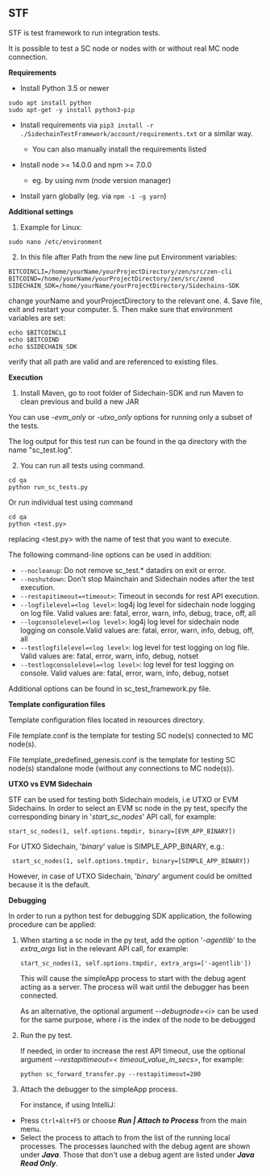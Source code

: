 **STF**
---------

STF is test framework to run integration tests.

It is possible to test a SC node or nodes with or without real MC node connection.

**Requirements**

- Install Python 3.5 or newer
```
sudo apt install python
sudo apt-get -y install python3-pip
```

- Install requirements via `pip3 install -r ./SidechainTestFramework/account/requirements.txt` or a similar way.
    - You can also manually install the requirements listed

- Install node >= 14.0.0 and npm >= 7.0.0
    - eg. by using nvm (node version manager)
- Install yarn globally (eg. via `npm -i -g yarn`)

**Additional settings**

1. Example for Linux:
```
sudo nano /etc/environment
```
2. In this file after Path from the new line put Environment variables:
```
BITCOINCLI=/home/yourName/yourProjectDirectory/zen/src/zen-cli
BITCOIND=/home/yourName/yourProjectDirectory/zen/src/zend
SIDECHAIN_SDK=/home/yourName/yourProjectDirectory/Sidechains-SDK
```
change yourName and yourProjectDirectory to the relevant one.
4. Save file, exit and restart your computer.
5. Then make sure that environment variables are set:
```
echo $BITCOINCLI
echo $BITCOIND
echo $SIDECHAIN_SDK
```
verify that all path are valid and are referenced to existing files.

**Execution**
1. Install Maven, go to root folder of Sidechain-SDK and run Maven to clean previous and build a new JAR

You can use _-evm_only_ or _-utxo_only_ options for running only a subset of the tests.

The log output for this test run can be found in the qa directory with the name "sc_test.log".

2. You can run all tests using command.
```
cd qa
python run_sc_tests.py
```
Or run individual test using command
```
cd qa
python <test.py>
```
replacing <test.py> with the name of test that you want to execute.


The following command-line options can be used in addition:
- `--nocleanup`: Do not remove sc_test.* datadirs on exit or error.
- `--noshutdown`: Don't stop Mainchain and Sidechain nodes after the test execution.
- `--restapitimeout=<timeout>`: Timeout in seconds for rest API execution.
- `--logfilelevel=<log level>`: log4j log level for sidechain node logging on log file. Valid values are: fatal, error, warn, info, debug, trace, off, all 
- `--logconsolelevel=<log level>`: log4j log level for sidechain node logging on console.Valid values are: fatal, error, warn, info, debug, off, all
- `--testlogfilelevel=<log level>`: log level for test logging on log file. Valid values are: fatal, error, warn, info, debug, notset
- `--testlogconsolelevel=<log level>`: log level for test logging on console. Valid values are: fatal, error, warn, info, debug, notset

Additional options can be found in sc_test_framework.py file.

**Template configuration files**

Template configuration files located in resources directory. 

File template.conf is the template for testing SC node(s) connected to MC node(s).

File template_predefined_genesis.conf is the template for testing SC node(s) standalone mode (without any connections to MC node(s)).

**UTXO vs EVM Sidechain**

STF can be used for testing both Sidechain models, i.e UTXO or EVM Sidechains. 
In order to select an EVM sc node in the py test, specify the corresponding binary in '_start_sc_nodes_' API
   call, for example:
   ```
   start_sc_nodes(1, self.options.tmpdir, binary=[EVM_APP_BINARY])
   ```

   For UTXO Sidechain, '_binary_'  value is SIMPLE_APP_BINARY, e.g.:
  ```
   start_sc_nodes(1, self.options.tmpdir, binary=[SIMPLE_APP_BINARY])
  ```
However, in case of UTXO Sidechain, '_binary_' argument could be omitted because it is the default.  

**Debugging**

In order to run a python test for debugging SDK application, the following procedure can be applied:

1) When starting a sc node in the py test, add the option '_-agentlib_' to the _extra_args_ list in the relevant API
   call, for example:
   ```
   start_sc_nodes(1, self.options.tmpdir, extra_args=['-agentlib'])
   ```
   This will cause the simpleApp process to start with the debug agent acting as a server. The process will wait until
   the debugger has been connected.
   
   As an alternative, the optional argument _--debugnode=\<i\>_ can be used for the same purpose, where _i_ is the index of the node to be debugged


2) Run the py test.

   If needed, in order to increase the rest API timeout, use the optional argument _--restapitimeout=<
   timeout_value_in_secs>_, for example:
   ```
   python sc_forward_transfer.py --restapitimeout=200
   ```

3) Attach the debugger to the simpleApp process.

   For instance, if using IntelliJ:


- Press `Ctrl+Alt+F5` or choose **_Run | Attach to Process_** from the main menu.
- Select the process to attach to from the list of the running local processes. The processes launched with the debug
  agent are shown under _**Java**_. Those that don't use a debug agent are listed under **_Java Read Only_**.
